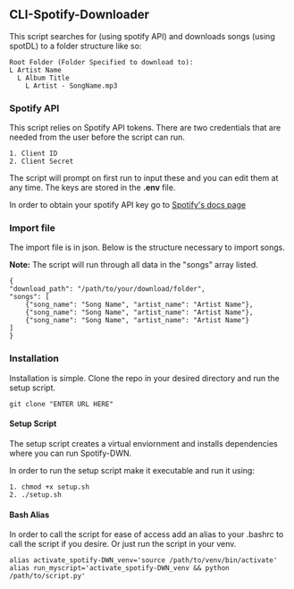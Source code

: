 ## CLI-Spotify-Downloader
This script searches for (using spotify API) and downloads songs (using spotDL) to a folder structure like so:

    Root Folder (Folder Specified to download to):
    L Artist Name
      L Album Title
        L Artist - SongName.mp3

### Spotify API
This script relies on Spotify API tokens. There are two credentials that are needed from the user before the script can run.

    1. Client ID
    2. Client Secret

The script will prompt on first run to input these and you can edit them at any time. The keys are stored in the **.env** file.

In order to obtain your spotify API key go to [Spotify's docs page](https://developer.spotify.com/documentation/web-api/tutorials/getting-started)

### Import file
The import file is in json. Below is the structure necessary to import songs.

**Note:** The script will run through all data in the "songs" array listed.
    
    {
    "download_path": "/path/to/your/download/folder",
    "songs": [
        {"song_name": "Song Name", "artist_name": "Artist Name"},
        {"song_name": "Song Name", "artist_name": "Artist Name"},
        {"song_name": "Song Name", "artist_name": "Artist Name"}
    ]
    }

### Installation
Installation is simple. Clone the repo in your desired directory and run the setup script.

    git clone "ENTER URL HERE"

#### Setup Script
The setup script creates a virtual enviornment and installs dependencies where you can run Spotify-DWN.

In order to run the setup script make it executable and run it using:

    1. chmod +x setup.sh
    2. ./setup.sh


#### Bash Alias
In order to call the script for ease of access add an alias to your .bashrc to call the script if you desire. Or just run the script in your venv.

    alias activate_spotify-DWN_venv='source /path/to/venv/bin/activate'
    alias run_myscript='activate_spotify-DWN_venv && python /path/to/script.py'
